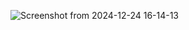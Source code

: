 ![Screenshot from 2024-12-24 16-14-13](https://github.com/user-attachments/assets/d0880c3a-ea44-4c2d-968a-00f072417327)
